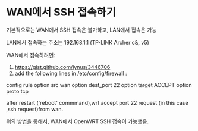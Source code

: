 # WAN에서 SSH 접속하기

기본적으로는 WAN에서 SSH 접속은 불가하고, LAN에서 접속은 가능

LAN에서 접속하는 주소는 192.168.1.1 (TP-LINK Archer c&, v5)

WAN에서 접속하려면:
1. https://gist.github.com/lynus/3446706
2. add the following lines in /etc/config/firewall :

config rule
    option src              wan
    option dest_port        22
    option target           ACCEPT
    option proto            tcp 

after restart ('reboot' commmand),wrt accept port 22 request (in this case ,ssh request)from wan.

위의 방법을 통해서, WAN에서 OpenWRT SSH 접속이 가능했음.

